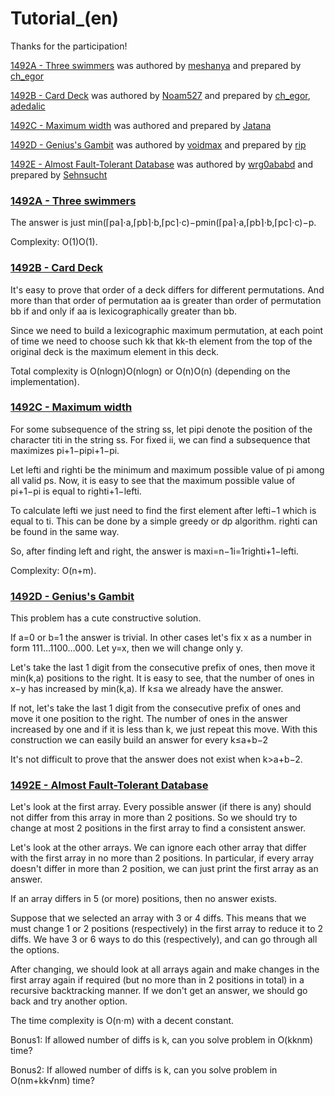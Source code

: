 # Tutorial_(en)

Thanks for the participation!

[1492A - Three swimmers](../problems/A._Three_swimmers.md "Codeforces Round 704 (Div. 2)") was authored by [meshanya](https://codeforces.com/profile/meshanya "Grandmaster meshanya") and prepared by [ch_egor](https://codeforces.com/profile/ch_egor "International Grandmaster ch_egor")

[1492B - Card Deck](../problems/B._Card_Deck.md "Codeforces Round 704 (Div. 2)") was authored by [Noam527](https://codeforces.com/profile/Noam527 "International Grandmaster Noam527") and prepared by [ch_egor](https://codeforces.com/profile/ch_egor "International Grandmaster ch_egor"), [adedalic](https://codeforces.com/profile/adedalic "International Master adedalic")

[1492C - Maximum width](../problems/C._Maximum_width.md "Codeforces Round 704 (Div. 2)") was authored and prepared by [Jatana](https://codeforces.com/profile/Jatana "International Grandmaster Jatana")

[1492D - Genius's Gambit](../problems/D._Genius's_Gambit.md "Codeforces Round 704 (Div. 2)") was authored by [voidmax](https://codeforces.com/profile/voidmax "Grandmaster voidmax") and prepared by [rip](https://codeforces.com/profile/rip "Master rip")

[1492E - Almost Fault-Tolerant Database](../problems/E._Almost_Fault-Tolerant_Database.md "Codeforces Round 704 (Div. 2)") was authored by [wrg0ababd](https://codeforces.com/profile/wrg0ababd "Expert wrg0ababd") and prepared by [Sehnsucht](https://codeforces.com/profile/Sehnsucht "Candidate Master Sehnsucht")

 
### [1492A - Three swimmers](../problems/A._Three_swimmers.md "Codeforces Round 704 (Div. 2)")

The answer is just min(⌈pa⌉⋅a,⌈pb⌉⋅b,⌈pc⌉⋅c)−pmin(⌈pa⌉⋅a,⌈pb⌉⋅b,⌈pc⌉⋅c)−p.

Complexity: O(1)O(1).

 
### [1492B - Card Deck](../problems/B._Card_Deck.md "Codeforces Round 704 (Div. 2)")

It's easy to prove that order of a deck differs for different permutations. And more than that order of permutation aa is greater than order of permutation bb if and only if aa is lexicographically greater than bb.

Since we need to build a lexicographic maximum permutation, at each point of time we need to choose such kk that kk-th element from the top of the original deck is the maximum element in this deck. 

Total complexity is O(nlogn)O(nlogn) or O(n)O(n) (depending on the implementation).

 
### [1492C - Maximum width](../problems/C._Maximum_width.md "Codeforces Round 704 (Div. 2)")

For some subsequence of the string ss, let pipi denote the position of the character titi in the string ss. For fixed ii, we can find a subsequence that maximizes pi+1−pipi+1−pi. 

Let lefti and righti be the minimum and maximum possible value of pi among all valid ps. Now, it is easy to see that the maximum possible value of pi+1−pi is equal to righti+1−lefti. 

To calculate lefti we just need to find the first element after lefti−1 which is equal to ti. This can be done by a simple greedy or dp algorithm. righti can be found in the same way. 

So, after finding left and right, the answer is maxi=n−1i=1righti+1−lefti.

Complexity: O(n+m).

 
### [1492D - Genius's Gambit](../problems/D._Genius's_Gambit.md "Codeforces Round 704 (Div. 2)")

This problem has a cute constructive solution. 

If a=0 or b=1 the answer is trivial. In other cases let's fix x as a number in form 111…1100…000. Let y=x, then we will change only y. 

Let's take the last 1 digit from the consecutive prefix of ones, then move it min(k,a) positions to the right. It is easy to see, that the number of ones in x−y has increased by min(k,a). If k≤a we already have the answer. 

If not, let's take the last 1 digit from the consecutive prefix of ones and move it one position to the right. The number of ones in the answer increased by one and if it is less than k, we just repeat this move. With this construction we can easily build an answer for every k≤a+b−2

It's not difficult to prove that the answer does not exist when k>a+b−2. 

 
### [1492E - Almost Fault-Tolerant Database](../problems/E._Almost_Fault-Tolerant_Database.md "Codeforces Round 704 (Div. 2)")

Let's look at the first array. Every possible answer (if there is any) should not differ from this array in more than 2 positions. So we should try to change at most 2 positions in the first array to find a consistent answer.

Let's look at the other arrays. We can ignore each other array that differ with the first array in no more than 2 positions. In particular, if every array doesn't differ in more than 2 position, we can just print the first array as an answer.

If an array differs in 5 (or more) positions, then no answer exists.

Suppose that we selected an array with 3 or 4 diffs. This means that we must change 1 or 2 positions (respectively) in the first array to reduce it to 2 diffs. We have 3 or 6 ways to do this (respectively), and can go through all the options.

After changing, we should look at all arrays again and make changes in the first array again if required (but no more than in 2 positions in total) in a recursive backtracking manner. If we don't get an answer, we should go back and try another option.

The time complexity is O(n⋅m) with a decent constant.

Bonus1: If allowed number of diffs is k, can you solve problem in O(kknm) time?

Bonus2: If allowed number of diffs is k, can you solve problem in O(nm+kk√nm) time?

